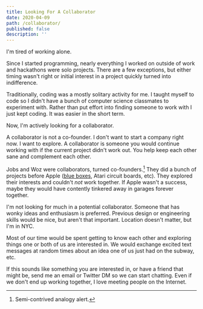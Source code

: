```yaml
---
title: Looking For A Collaborator
date: 2020-04-09
path: /collaborator/
published: false
description: ''
---
```


I'm tired of working alone.

Since I started programming, nearly everything I worked on outside of work and
hackathons were solo projects. There are a few exceptions, but either timing
wasn't right or initial interest in a project quickly turned into indifference.

Traditionally, coding was a mostly solitary activity for me. I taught myself to code so I
didn't have a bunch of computer science classmates to experiment with. Rather
than put effort into finding someone to work with I just kept coding. It was
easier in the short term.

Now, I'm actively looking for a collaborator.

A collaborator is not a co-founder. I don't want to start a company right now. I
want to explore. A collaborator is someone you would continue working with if
the current project didn't work out. You help keep each other sane and
complement each other.

Jobs and Woz were collaborators, turned co-founders.[^1] They did a bunch of
projects before Apple ([blue boxes](https://en.wikipedia.org/wiki/Blue_box),
Atari circuit boards, etc). They explored their interests and couldn't *not*
work together. If Apple wasn't a success, maybe they would have contently
tinkered away in garages forever together.

I'm not looking for much in a potential collaborator. Someone that has wonky
ideas and enthusiasm is preferred. Previous design or engineering skills would be nice,
but aren't that important. Location doesn't matter, but I'm in NYC.

Most of our time would be spent getting to know each other and exploring things
one or both of us are interested in. We would exchange excited text messages at
random times about an idea one of us just had on the subway, etc.

If this sounds like something you are interested in, or have a friend that might
be, send me an email or Twitter DM so we can start chatting. Even if we don't
end up working together, I love meeting people on the Internet.


[^1]: Semi-contrived analogy alert.
